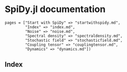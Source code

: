 # SpiDy.jl documentation
```@contents
pages = ["Start with SpiDy" => "startwithspidy.md",
         "Index" => "index.md",
         "Noise" => "noise.md",
         "Spectral density" => "spectraldensity.md",
         "Stochastic field" => "stochasticfield.md",
         "Coupling tensor" => "couplingtensor.md",
         "Dynamics" => "dynamics.md"])
```

## Index
```@index
```